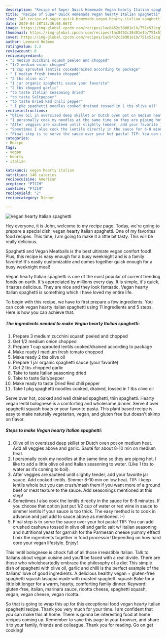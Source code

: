 ```yaml
---
description: "Recipe of Super Quick Homemade Vegan hearty Italian spaghetti"
title: "Recipe of Super Quick Homemade Vegan hearty Italian spaghetti"
slug: 143-recipe-of-super-quick-homemade-vegan-hearty-italian-spaghetti
date: 2020-04-28T13:36:05.667Z
image: https://img-global.cpcdn.com/recipes/1ac8452c38d01e1b/751x532cq70/vegan-hearty-italian-spaghetti-recipe-main-photo.jpg
thumbnail: https://img-global.cpcdn.com/recipes/1ac8452c38d01e1b/751x532cq70/vegan-hearty-italian-spaghetti-recipe-main-photo.jpg
cover: https://img-global.cpcdn.com/recipes/1ac8452c38d01e1b/751x532cq70/vegan-hearty-italian-spaghetti-recipe-main-photo.jpg
author: Leonard Holmes
ratingvalue: 3.3
reviewcount: 6
recipeingredient:
- "3 medium zucchini squash peeled and chopped"
- "1/2 medium onion chopped"
- "1 cup sprouted lentils cookeddrained according to package"
- " I medium fresh tomato chopped"
- "2 tbs olive oil"
- "1 jar organic spaghetti sauce your favorite"
- "2 tbs chopped garlic"
- "to taste Italian seasoning dried"
- "to taste Saltpepper"
- "to taste Dried Red chili pepper"
- " I pkg spaghetti noodles cooked drained tossed in 1 tbs olive oil"
recipeinstructions:
- "Olive oil in oversized deep skillet or Dutch oven pot on medium heat. Add all veggies above and garlic. Sauté for about 8-10 min on medium heat."
- "I personally cook my noodles at the same time so they are piping hot. I like to add a little olive oil and Italian seasoning to water. (Like 1 tbs to water as it’s coming to boil)."
- "After veggies are sautéed until slightly tender, add your favorite jar sauce. Add cooked lentils. Simmer 8-10 min on low heat. TIP: I keep lentils whole but you can crush/mash them if you want more of a ground beef or meat texture to the sauce. Add seasonings mentioned at this step!"
- "Sometimes I also cook the lentils directly in the sauce for 6-8 minutes. If you choose that option just put 1/2 cup of water or red wine in sauce to simmer lentils if your sauce is too thick. The easy method is to cook in advance and just add to sauce above as mentioned. :-)"
- "Final step is to serve the sauce over your hot pasta! TIP: You can add crushed cashews tossed in olive oil and garlic salt w/ Italian seasoning and nutritional yeast for garnish for the Parmesan cheese yummy effect! I mix the ingredients together in food processor! Depending on how hard core your vegan lifestyle. Enjoy!"
categories:
- Recipe
tags:
- vegan
- hearty
- italian

katakunci: vegan hearty italian 
nutrition: 146 calories
recipecuisine: American
preptime: "PT17M"
cooktime: "PT31M"
recipeyield: "2"
recipecategory: Dinner

---
```



![Vegan hearty Italian spaghetti](https://img-global.cpcdn.com/recipes/1ac8452c38d01e1b/751x532cq70/vegan-hearty-italian-spaghetti-recipe-main-photo.jpg)

Hey everyone, it is John, welcome to my recipe page. Today, we're going to prepare a special dish, vegan hearty italian spaghetti. One of my favorites food recipes. This time, I am going to make it a little bit tasty. This will be really delicious.

Spaghetti and Vegan Meatballs is the best ultimate vegan comfort food! Plus, this recipe is easy enough for a busy weeknight and is a family favorite! It&#39;s easily customizable and comes together quick enough for a busy weeknight meal!

Vegan hearty Italian spaghetti is one of the most popular of current trending foods on earth. It's appreciated by millions every day. It is simple, it's quick, it tastes delicious. They are nice and they look fantastic. Vegan hearty Italian spaghetti is something which I have loved my entire life.


To begin with this recipe, we have to first prepare a few ingredients. You can cook vegan hearty italian spaghetti using 11 ingredients and 5 steps. Here is how you can achieve that.

<!--inarticleads1-->

##### The ingredients needed to make Vegan hearty Italian spaghetti:

1. Prepare 3 medium zucchini squash peeled and chopped
1. Get 1/2 medium onion chopped
1. Prepare 1 cup sprouted lentils cooked/drained according to package
1. Make ready  I medium fresh tomato chopped
1. Make ready 2 tbs olive oil
1. Prepare 1 jar organic spaghetti sauce (your favorite)
1. Get 2 tbs chopped garlic
1. Take to taste Italian seasoning dried
1. Take to taste Salt/pepper
1. Make ready to taste Dried Red chili pepper
1. Take  I pkg spaghetti noodles cooked, drained, tossed in 1 tbs olive oil


Serve over hot, cooked and well drained spaghetti, thin spaghetti. Hearty vegan lentil bolognese is a comforting and wholesome dinner. Serve it over spaghetti squash boats or your favorite pasta. This plant based recipe is easy to make naturally vegetarian, vegan, and gluten free but doesn&#39;t skimp on flavor. 

<!--inarticleads2-->

##### Steps to make Vegan hearty Italian spaghetti:

1. Olive oil in oversized deep skillet or Dutch oven pot on medium heat. Add all veggies above and garlic. Sauté for about 8-10 min on medium heat.
1. I personally cook my noodles at the same time so they are piping hot. I like to add a little olive oil and Italian seasoning to water. (Like 1 tbs to water as it’s coming to boil).
1. After veggies are sautéed until slightly tender, add your favorite jar sauce. Add cooked lentils. Simmer 8-10 min on low heat. TIP: I keep lentils whole but you can crush/mash them if you want more of a ground beef or meat texture to the sauce. Add seasonings mentioned at this step!
1. Sometimes I also cook the lentils directly in the sauce for 6-8 minutes. If you choose that option just put 1/2 cup of water or red wine in sauce to simmer lentils if your sauce is too thick. The easy method is to cook in advance and just add to sauce above as mentioned. :-)
1. Final step is to serve the sauce over your hot pasta! TIP: You can add crushed cashews tossed in olive oil and garlic salt w/ Italian seasoning and nutritional yeast for garnish for the Parmesan cheese yummy effect! I mix the ingredients together in food processor! Depending on how hard core your vegan lifestyle. Enjoy!


This lentil bolognese is chock full of all those irresistible Italian. Talk to Italians about vegan cuisine and you&#39;ll be faced with a real divide. There are those who wholeheartedly embrace the philosophy of a diet This simple dish of spaghetti with olive oil, garlic and chilli is the perfect example of the Italians&#39; love of good ingredients. A delicious healthy vegan + gluten-free spaghetti squash lasagna made with roasted spaghetti squash Bake for a little bit longer for a warm, hearty, comforting family dinner. Keyword: gluten-free, italian, marinara sauce, ricotta cheese, spaghetti squash, vegan, vegan cheese, vegan ricotta. 

So that is going to wrap this up for this exceptional food vegan hearty italian spaghetti recipe. Thank you very much for your time. I am confident that you can make this at home. There is gonna be interesting food at home recipes coming up. Remember to save this page in your browser, and share it to your family, friends and colleague. Thank you for reading. Go on get cooking!
